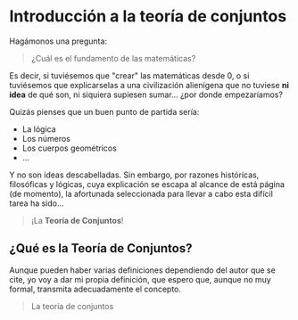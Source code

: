 # Introducción a la teoría de conjuntos

Hagámonos una pregunta:

> ¿Cuál es el fundamento de las matemáticas? 

Es decir, si tuviésemos que "crear" las matemáticas desde 0, o si tuviésemos que explicarselas a una civilización alienígena que no tuviese **ni idea** de qué son, ni siquiera supiesen sumar... ¿por donde empezaríamos?

Quizás pienses que un buen punto de partida sería:
- La lógica
- Los números
- Los cuerpos geométricos
- ...

Y no son ideas descabelladas. Sin embargo, por razones históricas, filosóficas y lógicas, cuya explicación se escapa al alcance de está página (de momento), la afortunada seleccionada para llevar a cabo esta difícil tarea ha sido...

> ¡La **Teoría de Conjuntos**!

## ¿Qué es la Teoría de Conjuntos?

Aunque pueden haber varias definiciones dependiendo del autor que se cite, yo voy a dar mi propia definición, que espero que, aunque no muy formal, transmita adecuadamente el concepto.

> La teoría de conjuntos

